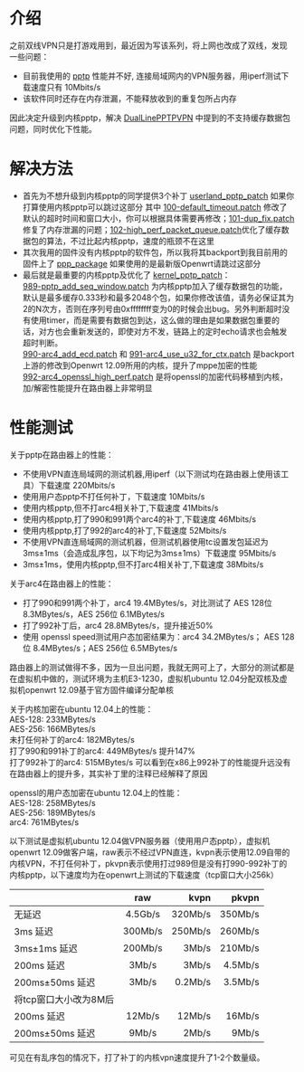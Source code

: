 # 介绍
之前双线VPN只是打游戏用到，最近因为写该系列，将上网也改成了双线，发现一些问题：
 * 目前我使用的 [pptp](http://pptpclient.sourceforge.net/) 性能并不好, 连接局域网内的VPN服务器，用iperf测试下载速度只有 10Mbits/s
 * 该软件同时还存在内存泄漏，不能释放收到的重复包所占内存

因此决定升级到内核pptp，解决 [DualLinePPTPVPN](DualLinePPTPVPN.md) 中提到的不支持缓存数据包问题，同时优化下性能。

# 解决方法
 * 首先为不想升级到内核pptp的同学提供3个补丁 [userland_pptp_patch](userland_pptp_patch) 如果你打算使用内核pptp可以跳过这部分
其中 [100-default_timeout.patch](userland_pptp_patch/100-default_timeout.patch) 修改了默认的超时时间和窗口大小，你可以根据具体需要再修改；[101-dup_fix.patch](userland_pptp_patch/101-dup_fix.patch)修复了内存泄漏的问题；[102-high_perf_packet_queue.patch](userland_pptp_patch/102-high_perf_packet_queue.patch)优化了缓存数据包的算法，不过比起内核pptp，速度的瓶颈不在这里
 * 其次我用的固件没有内核pptp的软件包，所以我将其backport到我目前用的固件上了 [ppp_package](ppp_package) 如果使用的是最新版Openwrt请跳过这部分
 * 最后就是最重要的内核pptp及优化了 [kernel_pptp_patch](kernel_pptp_patch)：  
[989-pptp_add_seq_window.patch](kernel_pptp_patch/989-pptp_add_seq_window.patch) 为内核pptp加入了缓存数据包的功能，默认是最多缓存0.333秒和最多2048个包，如果你修改该值，请务必保证其为2的N次方，否则在序列号由0xffffffff变为0的时候会出bug。另外判断超时没有使用timer，而是需要有数据包到达，这么做的理由是如果数据包重要的话，对方也会重新发送的，即使对方不发，链路上的定时echo请求也会触发超时判断。  
[990-arc4_add_ecd.patch](kernel_pptp_patch/990-arc4_add_ecd.patch) 和 [991-arc4_use_u32_for_ctx.patch](kernel_pptp_patch/991-arc4_use_u32_for_ctx.patch) 是backport上游的修改到Openwrt 12.09所用的内核，提升了mppe加密的性能  
[992-arc4_openssl_high_perf.patch](kernel_pptp_patch/992-arc4_openssl_high_perf.patch) 是将openssl的加密代码移植到内核，加/解密性能提升在路由器上非常明显

# 性能测试
关于pptp在路由器上的性能：
 * 不使用VPN直连局域网的测试机器,用iperf（以下测试均在路由器上使用该工具）下载速度 220Mbits/s
 * 使用用户态pptp不打任何补丁，下载速度 10Mbits/s
 * 使用内核pptp,但不打arc4相关补丁,下载速度 41Mbits/s
 * 使用内核pptp,打了990和991两个arc4的补丁,下载速度 46Mbits/s
 * 使用内核pptp,打了992的arc4的补丁,下载速度 52Mbits/s
 * 不使用VPN直连局域网的测试机器，但测试机器使用tc设置发包延迟为3ms±1ms（会造成乱序包，以下均记为3ms±1ms）下载速度 95Mbits/s
 * 3ms±1ms，使用内核pptp,但不打arc4相关补丁,下载速度 38Mbits/s

关于arc4在路由器上的性能：
 * 打了990和991两个补丁，arc4 19.4MBytes/s，对比测试了 AES 128位 8.3MBytes/s，AES 256位 6.1MBytes/s
 * 打了992补丁后，arc4 28.8MBytes/s，提升接近50%
 * 使用 openssl speed测试用户态加密结果为：arc4 34.2MBytes/s； AES 128位 8.4MBytes/s；AES 256位 6.5MBytes/s


路由器上的测试做得不多，因为一旦出问题，我就无网可上了，大部分的测试都是在虚拟机中做的，测试环境为主机E3-1230，虚拟机ubuntu 12.04分配双核及虚拟机openwrt 12.09基于官方固件编译分配单核

关于内核加密在ubuntu 12.04上的性能：  
AES-128: 233MBytes/s  
AES-256: 166MBytes/s  
未打任何补丁的arc4: 182MBytes/s  
打了990和991补丁的arc4: 449MBytes/s 提升147%  
打了992补丁的arc4: 515MBytes/s  可以看到在x86上992补丁的性能提升远没有在路由器上的提升多，其实补丁里的注释已经解释了原因

openssl的用户态加密在ubuntu 12.04上的性能：  
AES-128: 258MBytes/s  
AES-256: 189MBytes/s  
arc4: 761MBytes/s  


以下测试是虚拟机ubuntu 12.04做VPN服务器（使用用户态pptp），虚拟机openwrt 12.09做客户端，raw表示不经过VPN直连，kvpn表示使用12.09自带的内核VPN，不打任何补丁，pkvpn表示使用打过989但是没有打990-992补丁的内核pptp，以下速度均为在openwrt上测试的下载速度（tcp窗口大小256k）

|                  |   raw   |  kvpn    |  pkvpn  |
| -----------------|:-------:| --------:|--------:|
| 无延迟           | 4.5Gb/s | 320Mb/s  | 350Mb/s |
| 3ms 延迟         | 300Mb/s | 250Mb/s  | 260Mb/s |
| 3ms±1ms 延迟    | 200Mb/s |  3Mb/s   | 210Mb/s |
| 200ms 延迟       |  3Mb/s  |  3Mb/s   | 4.5Mb/s |
| 200ms±50ms 延迟 |  3Mb/s  | 0.2Mb/s  | 3.5Mb/s |
|              将tcp窗口大小改为8M后              |
| 200ms 延迟       | 12Mb/s  | 12Mb/s   | 16Mb/s  |
| 200ms±50ms 延迟 |  9Mb/s  |  2Mb/s   |  9Mb/s  |

可见在有乱序包的情况下，打了补丁的内核vpn速度提升了1-2个数量级。
